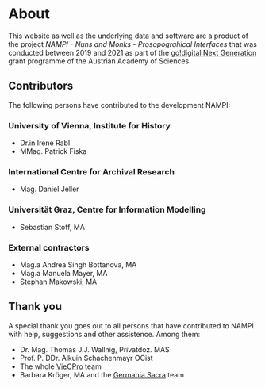 # About

This website as well as the underlying data and software are a product of the
project _NAMPI - Nuns and Monks - Prosopograhical Interfaces_ that was conducted
between 2019 and 2021 as part of the
[go!digital Next Generation](https://www.oeaw.ac.at/foerderungen/godigital/godigital-next-generation-ausgewaehlte-projekte#c84827)
grant programme of the Austrian Academy of Sciences.

## Contributors

The following persons have contributed to the development NAMPI:

### University of Vienna, Institute for History

- Dr.in Irene Rabl
- MMag. Patrick Fiska

### International Centre for Archival Research

- Mag. Daniel Jeller

### Universität Graz, Centre for Information Modelling

- Sebastian Stoff, MA

### External contractors

- Mag.a Andrea Singh Bottanova, MA
- Mag.a Manuela Mayer, MA
- Stephan Makowski, MA

## Thank you

A special thank you goes out to all persons that have contributed to NAMPI with
help, suggestions and other assistence. Among them:

- Dr. Mag. Thomas J.J. Wallnig, Privatdoz. MAS
- Prof. P. DDr. Alkuin Schachenmayr OCist
- The whole [VieCPro](https://viecpro.oeaw.ac.at) team
- Barbara Kröger, MA and the 
  [Germania Sacra](https://ad-goe.de/germania-sacra/) team
